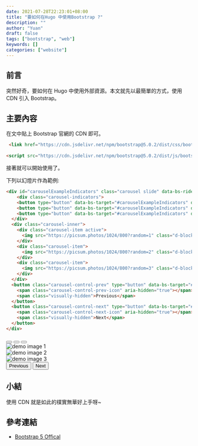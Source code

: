 ```yaml
---
date: 2021-07-28T22:23:01+08:00
title: "要如何在Hugo 中使用Bootstrap ?"
description: ""
author: "Yuan"
draft: false
tags: ["bootstrap", "web"]
keywords: []
categories: ["website"]
---
```


 <!-- Bootstrap CSS -->
 <link href="https://cdn.jsdelivr.net/npm/bootstrap@5.0.2/dist/css/bootstrap.min.css" rel="stylesheet" integrity="sha384-EVSTQN3/azprG1Anm3QDgpJLIm9Nao0Yz1ztcQTwFspd3yD65VohhpuuCOmLASjC" crossorigin="anonymous">


## 前言

突然好奇，要如何在 Hugo 中使用外部資源。本文就先以最簡單的方式，使用 CDN 引入 Bootstrap。

<!--more-->

## 主要內容

在文中貼上 Bootstrap 官網的 CDN 即可。

```html
 <link href="https://cdn.jsdelivr.net/npm/bootstrap@5.0.2/dist/css/bootstrap.min.css" rel="stylesheet" integrity="sha384-EVSTQN3/azprG1Anm3QDgpJLIm9Nao0Yz1ztcQTwFspd3yD65VohhpuuCOmLASjC" crossorigin="anonymous">
 
<script src="https://cdn.jsdelivr.net/npm/bootstrap@5.0.2/dist/js/bootstrap.bundle.min.js" integrity="sha384-MrcW6ZMFYlzcLA8Nl+NtUVF0sA7MsXsP1UyJoMp4YLEuNSfAP+JcXn/tWtIaxVXM" crossorigin="anonymous"></script>
```

接著就可以開始使用了。

下列以幻燈片作為範例:

```html
<div id="carouselExampleIndicators" class="carousel slide" data-bs-ride="carousel">
	<div class="carousel-indicators">
    <button type="button" data-bs-target="#carouselExampleIndicators" data-bs-slide-to="0" class="active" aria-current="true" aria-label="Slide 1"></button>
    <button type="button" data-bs-target="#carouselExampleIndicators" data-bs-slide-to="1" aria-label="Slide 2"></button>
    <button type="button" data-bs-target="#carouselExampleIndicators" data-bs-slide-to="2" aria-label="Slide 3"></button>
  </div>
  <div class="carousel-inner">
    <div class="carousel-item active">
      <img src="https://picsum.photos/1024/800?random=1" class="d-block w-100" alt="demo image 1">
    </div>
    <div class="carousel-item">
      <img src="https://picsum.photos/1024/800?random=2" class="d-block w-100" alt="demo image 2">
    </div>
    <div class="carousel-item">
      <img src="https://picsum.photos/1024/800?random=3" class="d-block w-100" alt="demo image 3">
    </div>
  </div>
  <button class="carousel-control-prev" type="button" data-bs-target="#carouselExampleIndicators" data-bs-slide="prev">
    <span class="carousel-control-prev-icon" aria-hidden="true"></span>
    <span class="visually-hidden">Previous</span>
  </button>
  <button class="carousel-control-next" type="button" data-bs-target="#carouselExampleIndicators" data-bs-slide="next">
    <span class="carousel-control-next-icon" aria-hidden="true"></span>
    <span class="visually-hidden">Next</span>
  </button>
</div>
```

<div class="container">
	<div class="row">
		<div class="col">
						<div id="carouselExampleIndicators" class="carousel slide" data-bs-ride="carousel">
			  <div class="carousel-indicators">
			    <button type="button" data-bs-target="#carouselExampleIndicators" data-bs-slide-to="0" class="active" aria-current="true" aria-label="Slide 1"></button>
			    <button type="button" data-bs-target="#carouselExampleIndicators" data-bs-slide-to="1" aria-label="Slide 2"></button>
			    <button type="button" data-bs-target="#carouselExampleIndicators" data-bs-slide-to="2" aria-label="Slide 3"></button>
			  </div>
			  <div class="carousel-inner">
			    <div class="carousel-item active">
			      <img src="https://picsum.photos/1024/800?random=1" class="d-block w-100" alt="demo image 1">
			    </div>
			    <div class="carousel-item">
			      <img src="https://picsum.photos/1024/800?random=2" class="d-block w-100" alt="demo image 2">
			    </div>
			    <div class="carousel-item">
			      <img src="https://picsum.photos/1024/800?random=3" class="d-block w-100" alt="demo image 3">
			    </div>
			  </div>
			  <button class="carousel-control-prev" type="button" data-bs-target="#carouselExampleIndicators" data-bs-slide="prev">
			    <span class="carousel-control-prev-icon" aria-hidden="true"></span>
			    <span class="visually-hidden">Previous</span>
			  </button>
			  <button class="carousel-control-next" type="button" data-bs-target="#carouselExampleIndicators" data-bs-slide="next">
			    <span class="carousel-control-next-icon" aria-hidden="true"></span>
			    <span class="visually-hidden">Next</span>
			  </button>
			</div>
		</div>
	</div>
</div>

## 小結

使用 CDN 就是如此的樸實無華好上手呀~

## 參考連結

- [Bootstrap 5 Offical][1]

[1]:https://getbootstrap.com/docs/5.0/getting-started/introduction/


<script src="https://cdn.jsdelivr.net/npm/bootstrap@5.0.2/dist/js/bootstrap.bundle.min.js" integrity="sha384-MrcW6ZMFYlzcLA8Nl+NtUVF0sA7MsXsP1UyJoMp4YLEuNSfAP+JcXn/tWtIaxVXM" crossorigin="anonymous"></script>
